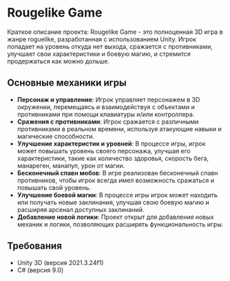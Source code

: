 # Rougelike Game

Краткое описание проекта:
Rougelike Game - это полноценная 3D игра в жанре roguelike, разработанная с использованием Unity. Игрок попадает на уровень откуда нет выхода, сражается с противниками, улучшает свои характеристики и боевую магию, и стремится продержаться как можно дольше.

## Основные механики игры

- **Персонаж и управление**: Игрок управляет персонажем в 3D окружении, перемещаясь и взаимодействуя с объектами и противниками при помощи клавиатуры и/или контроллера.
- **Сражения с противниками**: Игрок сражается с различными противниками в реальном времени, используя атакующие навыки и магические способности.
- **Улучшение характеристик и уровней**: В процессе игры, игрок может повышать уровень своего персонажа, улучшая его характеристики, такие как количество здоровья, скорость бега, манареген, манапул, урон от магии.
- **Бесконечный спавн мобов**: В игре реализован бесконечный спавн противников, чтобы игрок всегда имел возможность сражаться и повышать свой уровень.
- **Улучшение боевой магии**: В процессе игры игрок может находить или получать новые заклинания, улучшая свою боевую магию и расширяя арсенал доступных заклинаний.
- **Добавление новой логики**: Проект открыт для добавления новых механик и логики, позволяющих расширять функциональность игры.

## Требования

- Unity 3D (версия 2021.3.24f1)
- C# (версия 9.0)
